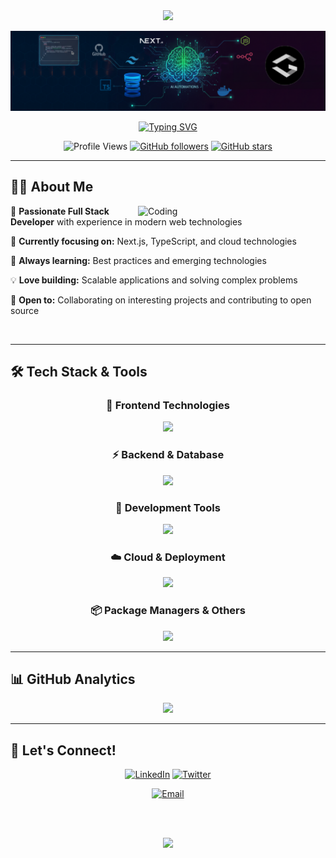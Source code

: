 <div align="center">
  <img src="https://user-images.githubusercontent.com/74038190/214644152-52f47eb3-5e31-4f47-8758-05c9468d5596.gif" width="30">
  
  ![Header](./images/github-header-image.png)
  
  [![Typing SVG](https://readme-typing-svg.herokuapp.com?font=Fira+Code&weight=600&size=28&pause=1000&color=00D9FF&center=true&vCenter=true&width=600&lines=Full+Stack+Developer;Software+Engineer;Open+Source+Enthusiast)](https://git.io/typing-svg)
  
  ![Profile Views](https://komarev.com/ghpvc/?username=gustavoylc&color=brightgreen&style=flat-square)
  [![GitHub followers](https://img.shields.io/github/followers/gustavoylc?style=social)](https://github.com/gustavoylc)
  [![GitHub stars](https://img.shields.io/github/stars/gustavoylc?style=social)](https://github.com/gustavoylc)
</div>

---

## 👨‍💻 About Me

<img align="right" alt="Coding" width="300" src="https://user-images.githubusercontent.com/74038190/229223263-cf2e4b07-2615-4f87-9c38-e37600f8381a.gif">

🚀 **Passionate Full Stack Developer** with experience in modern web technologies

🎯 **Currently focusing on:** Next.js, TypeScript, and cloud technologies

🌱 **Always learning:** Best practices and emerging technologies

💡 **Love building:** Scalable applications and solving complex problems

🤝 **Open to:** Collaborating on interesting projects and contributing to open source

<br clear="both">

---

## 🛠️ Tech Stack & Tools

<div align="center">

### 🚀 **Frontend Technologies**

<img src="https://skillicons.dev/icons?i=html,css,js,ts,react,nextjs,tailwind,sass" />

### ⚡ **Backend & Database**

<img src="https://skillicons.dev/icons?i=nodejs,express,prisma,postgresql,redis,supabase" />

### 🔧 **Development Tools**

<img src="https://skillicons.dev/icons?i=vscode,docker,jenkins,jest,git,github" />

### ☁️ **Cloud & Deployment**

<img src="https://skillicons.dev/icons?i=cloudflare,vercel" />

### 📦 **Package Managers & Others**

<img src="https://skillicons.dev/icons?i=pnpm,npm,yarn,markdown" />

</div>

---

## 📊 GitHub Analytics

<div align="center">
  <img width="60%" src="https://github-readme-stats.vercel.app/api/top-langs/?username=gustavoylc&layout=compact&theme=radical&hide_border=true&langs_count=8" />
</div>

---

## 🤝 Let's Connect!

<div align="center">
  
  [![LinkedIn](https://img.shields.io/badge/LinkedIn-0077B5?style=for-the-badge&logo=linkedin&logoColor=white)](https://linkedin.com/in/gustavoylc)
  [![Twitter](https://img.shields.io/badge/Twitter-1DA1F2?style=for-the-badge&logo=twitter&logoColor=white)](https://twitter.com/gustavoylc)
  <!-- [![Portfolio](https://img.shields.io/badge/Portfolio-FF5722?style=for-the-badge&logo=google-chrome&logoColor=white)](https://yourwebsite.com) -->
  [![Email](https://img.shields.io/badge/Email-D14836?style=for-the-badge&logo=gmail&logoColor=white)](mailto:gustavoylc@gmail.com)
  
  <br><br>
  
  <img src="https://user-images.githubusercontent.com/74038190/212284087-bbe7e430-757e-4901-90bf-4cd2ce3e1852.gif" width="100">
  
  <!-- ⭐ **If you find my projects interesting, consider giving them a star!** ⭐ -->
  
</div>
